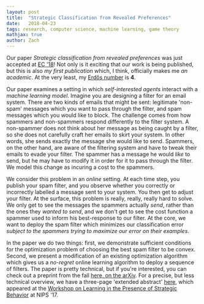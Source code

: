 ```yaml
---
layout: post
title:  "Strategic Classification from Revealed Preferences"
date:   2018-04-23
tags: research, computer science, machine learning, game theory
mathjax: true
author: Zach
---
```


Our paper *Strategic classification from revealed preferences* was just accepted at [EC '18](http://www.sigecom.org/ec18/)!  Not only is it exciting that our work is being published, but this is also *my first publication* which, I think, officially makes me *an academic*.  At the very least, my [Erdős number](https://en.wikipedia.org/wiki/Erd%C5%91s_number) is **4**.

Our paper examines a setting in which *self-interested agents* interact with a *machine learning model*.  Imagine you are designing a filter for an email system.  There are two kinds of emails that might be sent: legitimate 'non-spam' messages which you want to pass through the filter, and spam messages which you would like to block.  The challenge comes from how spammers and non-spammers respond differently to the filter system.  A non-spammer does not think about her message as being caught by a filter, so she does not carefully craft her emails to skirt your system.  In other words, she sends exactly the message she would like to send.  Spammers, on the other hand, are aware of the filtering system and have to tweak their emails to evade your filter.  The spammer has a message he would *like* to send, but he may have to modify it in order for it to pass through the filter.  We model this change as incuring a cost to the spammers.

We consider this problem in an *online* setting.  At each time step, you publish your spam filter, and you observe whether you correctly or incorrectly labelled a message sent to your system.  You then get to adjust your filter.  At the surface, this problem is really, really, really hard to solve.  We only get to see the messages the spammers actually *send*, rather than the ones they *wanted to send*, and we don't get to see the cost function a spammer used to inform his best-response to our filter.  At the core, we want to deploy the spam filter which minimizes our classification error *subject to the spammers trying to maximize our error on their examples*.

In the paper we do two things: first, we demonstrate sufficient conditions for the optimization problem of choosing the best spam filter to be convex.  Second, we present a modification of an existing optimization algorithm which gives us a *no-regret* online learning algorithm to deploy a sequence of filters.  The paper is pretty technical, but if you're interested, you can check out a preprint from the fall [here, on the arXiv](https://arxiv.org/abs/1710.07887).  For a precise, but less technical overview, we have a three-page 'extended abstract' [here](http://zachschutzman.com/assets/papers/stratclass_nips.pdf), which appeared at the [Workshop on Learning in the Presence of Strategic Behavior](http://www.cs.cmu.edu/~nhaghtal/mlstrat/) at NIPS '17.
